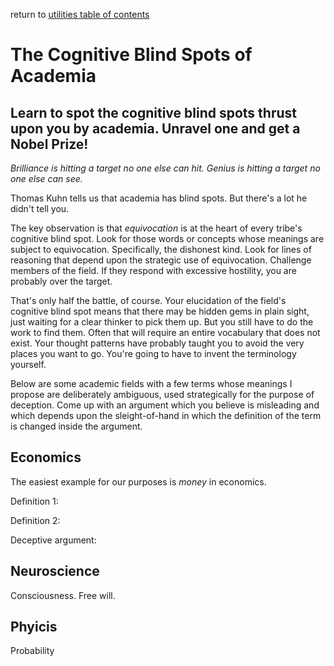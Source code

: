return to [utilities table of contents](https://github.com/wds4/tribal-tapestry/blob/main/essays/bookJustification/utility/README.md)

The Cognitive Blind Spots of Academia
=====

Learn to spot the cognitive blind spots thrust upon you by academia. Unravel one and get a Nobel Prize!
-----

*Brilliance is hitting a target no one else can hit. Genius is hitting a target no one else can see.* 

Thomas Kuhn tells us that academia has blind spots. But there's a lot he didn't tell you.

The key observation is that *equivocation* is at the heart of every tribe's cognitive blind spot. Look for those words or concepts whose meanings are subject to equivocation. Specifically, the dishonest kind. Look for lines of reasoning that depend upon the strategic use of equivocation. Challenge members of the field. If they respond with excessive hostility, you are probably over the target.

That's only half the battle, of course. Your elucidation of the field's cognitive blind spot means that there may be hidden gems in plain sight, just waiting for a clear thinker to pick them up. But you still have to do the work to find them. Often that will require an entire vocabulary that does not exist. Your thought patterns have probably taught you to avoid the very places you want to go. You're going to have to invent the terminology yourself.

Below are some academic fields with a few terms whose meanings I propose are deliberately ambiguous, used strategically for the purpose of deception. Come up with an argument which you believe is misleading and which depends upon the sleight-of-hand in which the definition of the term is changed inside the argument.

## Economics 

The easiest example for our purposes is *money* in economics.

Definition 1:

Definition 2:

Deceptive argument:

## Neuroscience

Consciousness. Free will.

## Phyicis

Probability


